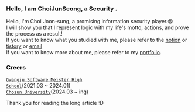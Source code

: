 ### Hello, I am ChoiJunSeong, a Security .

Hello, I'm Choi Joon-sung, a promising information security player.😫 <br>
I will show you that I represent logic with my life's motto, actions, and prove the process as a result!<br>
If you want to know what you studied with me, please refer to the [notion]() or [tistory](https://dystopia050119.tistory.com/) or [email](mailto:chlwnstjdchlwnstjd@gmail.com) <br>
If you want to know more about me, please refer to my [portfolio]().

### Creers
<code><a href="" rel="nofollow">Gwangju Software Meister High School</a></code>(2021.03 ~ 2024.01)   
<code><a href="" rel="nofollow">Chosun University</a></code>(2024.03 ~ ing)

Thank you for reading the long article :D
<!-- <div align="center"> 
<!-- <a href="https://dystopia050119.tistory.com/" target="_blank"><img src="https://img.shields.io/badge/Tistory-000000?style=for-the-badge&logo=tistory&logoColor=white"></a>
  <!-- <a href="" target="_blank"><img src="https://img.shields.io/badge/LinkedIn-0966c2?style=flat-square&logo=linkedin&logoColor=white"/></a> -->
  <!--<a href="https://www.notion.so/Choi-JunSeong-1f2f9f6d2c13437c8e4f14e5b5ff089d?pvs=4" target="_blank"><img src="https://img.shields.io/badge/Portfolio-000000?style=flat-square&logo=notion&logoColor=white"/></a> -->
<!-- <a href="mailto:chlwnstjdchlwnstjd@gmail.com"><img src="https://img.shields.io/badge/Mail-30B980?style=flat&logo=Gmail&logoColor=white"/></a>
<a href="https://open.spotify.com/user/31ftulalbkknl44b7r46dutuatsm?si=1c9fa418798c4775" target="_blank"><img src="https://img.shields.io/badge/Spotify-1DB954?style=flat-square&logo=spotify&logoColor=white"/></a>   
<!--[![spotify-github-profile](https://spotify-github-profile.vercel.app/api/view?uid=31pfopcom3ygu2squf5awfc2fha4&cover_image=true&theme=natemoo-re&show_offline=true&background_color=121212&interchange=false&bar_color=5b3ba5&bar_color_cover=true)](https://spotify-github-profile.vercel.app/api/view?uid=31pfopcom3ygu2squf5awfc2fha4&redirect=true)
--->
  


   


</div>

<!--
**Jastes/Jastes** is a ✨ _special_ ✨ repository because its `README.md` (this file) appears on your GitHub profile.
![header](https://capsule-render.vercel.app/api?type=slice)
Here are some ideas to get you started:

- 🔭 I’m currently working on ...
- 🌱 I’m currently learning System Security
- 👯 I’m looking to collaborate on ...
- 🤔 I’m looking for help with ...
- 💬 Ask me about ...
- 📫 How to reach me: ...
- 😄 Pronouns: ...
- ⚡ Fun fact: ...
-->

<!-- ![Anurag's GitHub stats](https://github-readme-stats.vercel.app/api?username=Jastes&count_private=true&show_icons=true&theme=radical) -->
<!--[![solved.ac tier](http://mazassumnida.wtf/api/generate_badge?boj=hompens4)](https://solved.ac/kinetic27)-->

<!-- ![hyp3rflow's solved.ac stats](https://github-readme-solvedac.hyp3rflow.vercel.app/api/?handle=hompens4)-->

  
<!-- [![Readme Card](https://github-readme-stats.vercel.app/api/pin/?username=Jastes&repo=github-readme-stats)](https://github.com/anuraghazra/github-readme-stats) 저장소 표시 핀-->
  
<!-- [![Hits](https://hits.seeyoufarm.com/api/count/incr/badge.svg?url=https%3A%2F%2Fgithub.com%2FJastes&count_bg=%2379C83D&title_bg=%23555555&icon=&icon_color=%23E7E7E7&title=hits&edge_flat=false)](https://hits.seeyoufarm.com) -->

<!-- <figure><embed src="https://wakatime.com/share/@c3603c41-a9d3-4d69-88d2-ee9e915be867/cf422cc7-94cc-4205-b6d1-206a8b1d5db2.svg"></embed></figure> -->
